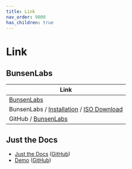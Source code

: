 ```yaml
---
title: Link
nav_order: 9000
has_children: true
---
```



# Link


## BunsenLabs

| Link |
| ---- |
| [BunsenLabs](https://www.bunsenlabs.org/) |
| BunsenLabs / [Installation](https://www.bunsenlabs.org/installation.html) / [ISO Download](https://ddl.bunsenlabs.org/ddl/) |
| GitHub / [BunsenLabs](https://github.com/BunsenLabs) |




## Just the Docs

* [Just the Docs](https://pmarsceill.github.io/just-the-docs/) ([GitHub](https://github.com/pmarsceill/just-the-docs))
* [Demo](https://pmarsceill.github.io/jtd-remote/) ([GitHub](https://github.com/pmarsceill/jtd-remote))
